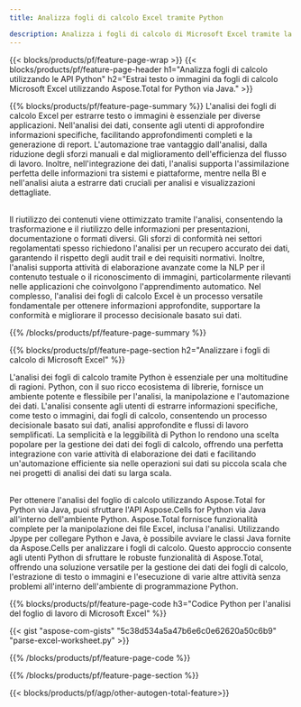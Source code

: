 ```yaml
---
title: Analizza fogli di calcolo Excel tramite Python 

description: Analizza i fogli di calcolo di Microsoft Excel tramite la tua applicazione Python. Estrai testo o immagini con facilità.
---
```


{{< blocks/products/pf/feature-page-wrap >}}
{{< blocks/products/pf/feature-page-header h1="Analizza fogli di calcolo utilizzando le API Python" h2="Estrai testo o immagini da fogli di calcolo Microsoft Excel utilizzando Aspose.Total for Python via Java." >}}

{{% blocks/products/pf/feature-page-summary %}}
L'analisi dei fogli di calcolo Excel per estrarre testo o immagini è essenziale per diverse applicazioni. Nell'analisi dei dati, consente agli utenti di approfondire informazioni specifiche, facilitando approfondimenti completi e la generazione di report. L'automazione trae vantaggio dall'analisi, dalla riduzione degli sforzi manuali e dal miglioramento dell'efficienza del flusso di lavoro. Inoltre, nell'integrazione dei dati, l'analisi supporta l'assimilazione perfetta delle informazioni tra sistemi e piattaforme, mentre nella BI e nell'analisi aiuta a estrarre dati cruciali per analisi e visualizzazioni dettagliate. <br /><br />

Il riutilizzo dei contenuti viene ottimizzato tramite l'analisi, consentendo la trasformazione e il riutilizzo delle informazioni per presentazioni, documentazione o formati diversi. Gli sforzi di conformità nei settori regolamentati spesso richiedono l'analisi per un recupero accurato dei dati, garantendo il rispetto degli audit trail e dei requisiti normativi. Inoltre, l'analisi supporta attività di elaborazione avanzate come la NLP per il contenuto testuale o il riconoscimento di immagini, particolarmente rilevanti nelle applicazioni che coinvolgono l'apprendimento automatico. Nel complesso, l'analisi dei fogli di calcolo Excel è un processo versatile fondamentale per ottenere informazioni approfondite, supportare la conformità e migliorare il processo decisionale basato sui dati.

{{% /blocks/products/pf/feature-page-summary  %}}


{{% blocks/products/pf/feature-page-section  h2="Analizzare i fogli di calcolo di Microsoft Excel" %}}

L'analisi dei fogli di calcolo tramite Python è essenziale per una moltitudine di ragioni. Python, con il suo ricco ecosistema di librerie, fornisce un ambiente potente e flessibile per l'analisi, la manipolazione e l'automazione dei dati. L'analisi consente agli utenti di estrarre informazioni specifiche, come testo o immagini, dai fogli di calcolo, consentendo un processo decisionale basato sui dati, analisi approfondite e flussi di lavoro semplificati. La semplicità e la leggibilità di Python lo rendono una scelta popolare per la gestione dei dati dei fogli di calcolo, offrendo una perfetta integrazione con varie attività di elaborazione dei dati e facilitando un'automazione efficiente sia nelle operazioni sui dati su piccola scala che nei progetti di analisi dei dati su larga scala.<br /><br />

Per ottenere l'analisi del foglio di calcolo utilizzando Aspose.Total for Python via Java, puoi sfruttare l'API Aspose.Cells for Python via Java all'interno dell'ambiente Python. Aspose.Total fornisce funzionalità complete per la manipolazione dei file Excel, inclusa l'analisi. Utilizzando Jpype per collegare Python e Java, è possibile avviare le classi Java fornite da Aspose.Cells per analizzare i fogli di calcolo. Questo approccio consente agli utenti Python di sfruttare le robuste funzionalità di Aspose.Total, offrendo una soluzione versatile per la gestione dei dati dei fogli di calcolo, l'estrazione di testo o immagini e l'esecuzione di varie altre attività senza problemi all'interno dell'ambiente di programmazione Python.

{{% blocks/products/pf/feature-page-code h3="Codice Python per l'analisi del foglio di lavoro di Microsoft Excel" %}}

{{< gist "aspose-com-gists" "5c38d534a5a47b6e6c0e62620a50c6b9" "parse-excel-worksheet.py" >}}

{{% /blocks/products/pf/feature-page-code  %}}

{{% /blocks/products/pf/feature-page-section %}}

{{< blocks/products/pf/agp/other-autogen-total-feature>}}